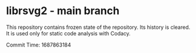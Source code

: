 # librsvg2 - main branch

This repository contains frozen state of the repository.
Its history is cleared. It is used only for static code
analysis with Codacy.

Commit Time: 1687863184